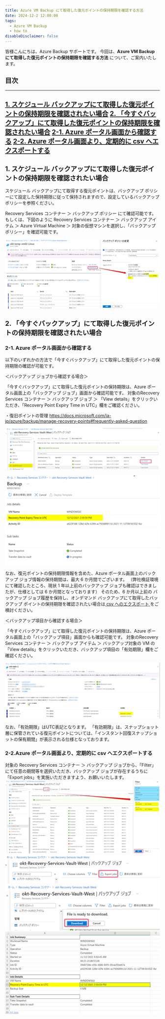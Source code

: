 ```yaml
---
title: Azure VM Backup にて取得した復元ポイントの保持期限を確認する方法
date: 2024-12-2 12:00:00
tags:
  - Azure VM Backup
  - how to
disableDisclaimer: false
---
```


<!-- more -->
皆様こんにちは、Azure Backup サポートです。
今回は、**Azure VM Backup にて取得した復元ポイントの保持期限を確認する方法** について、ご案内いたします。


## 目次
-----------------------------------------------------------
[1. スケジュール バックアップにて取得した復元ポイントの保持期限を確認されたい場合](#1)
[2. 「今すぐバックアップ」にて取得した復元ポイントの保持期限を確認されたい場合](#2)
 [ 2-1. Azure ポータル画面から確認する](#2-1)
 [ 2-2. Azure ポータル画面より、定期的に csv へエクスポートする](#2-2)
-----------------------------------------------------------

## 1. スケジュール バックアップにて取得した復元ポイントの保持期限を確認されたい場合<a id="1"></a>
スケジュール バックアップにて取得する復元ポイントは、バックアップ ポリシーにて設定した保持期限に従って保持されますので、設定しているバックアップ ポリシーを参照ください。

Recovery Services コンテナー ＞ バックアップ ポリシー にて確認可能です。
もしくは、下図のように Recovery Services コンテナー ＞ バックアップ アイテム ＞ Azure Virtual Machine ＞ 対象の仮想マシンを選択し、「バックアップ ポリシー」を確認可能です。

![HowToCheckRetentionPeriodForVMBackup_01](./HowToCheckRetentionPeriodForVMBackup/HowToCheckRetentionPeriodForVMBackup_01.png)


## 2. 「今すぐバックアップ」にて取得した復元ポイントの保持期限を確認されたい場合<a id="2"></a>
### 2-1. Azure ポータル画面から確認する<a id="2-1"></a>

以下のいずれかの方法で「今すぐバックアップ」にて取得した復元ポイントの保持期限の確認が可能です。

＜バックアップ ジョブから確認する場合＞

「今すぐバックアップ」にて取得した復元ポイントの保持期限は、Azure ポータル画面上の「バックアップ ジョブ」画面から確認可能です。
対象のRecovery Services コンテナー ＞ バックアップ ジョブ ＞ 「View details」をクリックいただき、「Recovery Point Expiry Time in UTC」欄をご確認ください。

・復旧ポイントの管理
https://docs.microsoft.com/ja-jp/azure/backup/manage-recovery-points#frequently-asked-question

![HowToCheckRetentionPeriodForVMBackup_02](./HowToCheckRetentionPeriodForVMBackup/HowToCheckRetentionPeriodForVMBackup_02.png)

![HowToCheckRetentionPeriodForVMBackup_03](./HowToCheckRetentionPeriodForVMBackup/HowToCheckRetentionPeriodForVMBackup_03.png)

なお、復元ポイントの保持期限情報を含めた、Azure ポータル画面上のバックアップ ジョブ情報の保持期間は、最大 6 か月間でございます。
（弊社検証環境にて確認したところ、現状 1 年以上前のバックアップ ジョブも確認はできましたが、仕様としては 6 か月間となっております）
そのため、6 か月以上前の バックアップ ジョブ履歴を保持し、オンデマンド バックアップにて取得したバックアップ ポイントの保持期限を確認されたい場合は[ csv へのエクスポート ](#2-2)をご検討ください。

＜バックアップ項目から確認する場合＞

「今すぐバックアップ」にて取得した復元ポイントの保持期限は、Azure ポータル画面上の「バックアップ項目」画面からも確認可能です。
対象のRecovery Services コンテナー ＞ バックアップ アイテム ＞ バックアップ対象の VM の「View details」をクリックいただき、バックアップ項目の「有効期限」欄をご確認ください。

![image](./HowToCheckRetentionPeriodForVMBackup/HowToCheckRetentionPeriodForVMBackup_04.png)

なお、「有効期限」はUTC表記となります。
「有効期限」は、スナップショット層に保管されている復元ポイントについては、「インスタント回復スナップショットの保有期間」が表示される仕様となっております。

### 2-2.Azure ポータル画面より、定期的に csv へエクスポートする<a id="2-2"></a>
対象の Recovery Services コンテナー ＞ バックアップ ジョブから、「Filter」にて任意の期間等を選択いただき、バックアップ ジョブが存在するうちに「Export jobs」を実施いただきますよう、お願いいたします。
 ![HowToCheckRetentionPeriodForVMBackup_04](./HowToCheckRetentionPeriodForVMBackup/HowToCheckRetentionPeriodForVMBackup_05.png)
 ![HowToCheckRetentionPeriodForVMBackup_05](./HowToCheckRetentionPeriodForVMBackup/HowToCheckRetentionPeriodForVMBackup_06.png)
 ![HowToCheckRetentionPeriodForVMBackup_07](./HowToCheckRetentionPeriodForVMBackup/HowToCheckRetentionPeriodForVMBackup_07.png)
 ![HowToCheckRetentionPeriodForVMBackup_08](./HowToCheckRetentionPeriodForVMBackup/HowToCheckRetentionPeriodForVMBackup_08.png)
